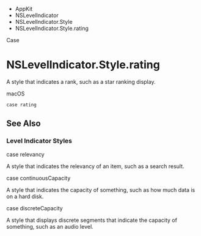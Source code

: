 

- AppKit
- NSLevelIndicator
- NSLevelIndicator.Style
-  NSLevelIndicator.Style.rating 

Case

# NSLevelIndicator.Style.rating

A style that indicates a rank, such as a star ranking display.

macOS

``` source
case rating
```

## See Also

### Level Indicator Styles

case relevancy

A style that indicates the relevancy of an item, such as a search result.

case continuousCapacity

A style that indicates the capacity of something, such as how much data is on a hard disk.

case discreteCapacity

A style that displays discrete segments that indicate the capacity of something, such as an audio level.

